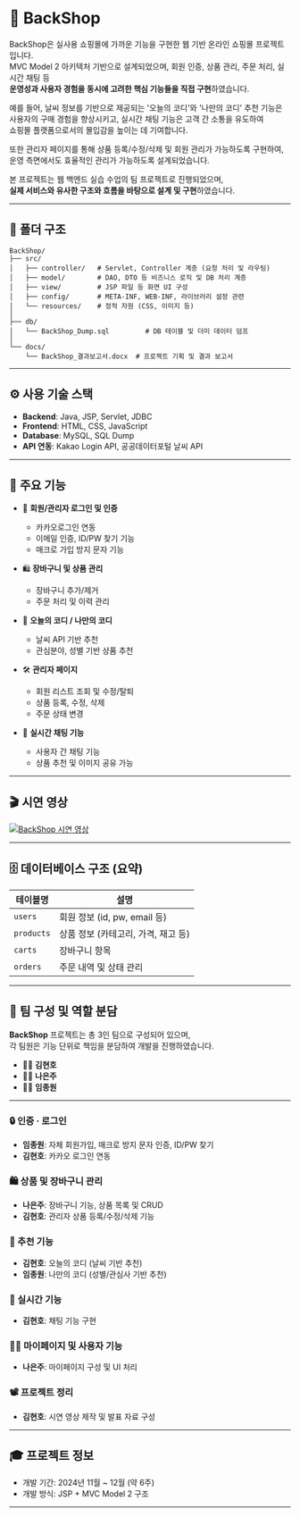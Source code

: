 # 🛒 BackShop

BackShop은 실사용 쇼핑몰에 가까운 기능을 구현한 웹 기반 온라인 쇼핑몰 프로젝트입니다.  
MVC Model 2 아키텍처 기반으로 설계되었으며, 회원 인증, 상품 관리, 주문 처리, 실시간 채팅 등  
**운영성과 사용자 경험을 동시에 고려한 핵심 기능들을 직접 구현**하였습니다.

예를 들어, 날씨 정보를 기반으로 제공되는 '오늘의 코디'와 '나만의 코디' 추천 기능은  
사용자의 구매 경험을 향상시키고, 실시간 채팅 기능은 고객 간 소통을 유도하여  
쇼핑몰 플랫폼으로서의 몰입감을 높이는 데 기여합니다.

또한 관리자 페이지를 통해 상품 등록/수정/삭제 및 회원 관리가 가능하도록 구현하여,  
운영 측면에서도 효율적인 관리가 가능하도록 설계되었습니다.

본 프로젝트는 웹 백엔드 실습 수업의 팀 프로젝트로 진행되었으며,  
**실제 서비스와 유사한 구조와 흐름을 바탕으로 설계 및 구현**하였습니다.


---

## 📁 폴더 구조

```
BackShop/
├── src/
│   ├── controller/   # Servlet, Controller 계층 (요청 처리 및 라우팅)
│   ├── model/        # DAO, DTO 등 비즈니스 로직 및 DB 처리 계층
│   ├── view/         # JSP 파일 등 화면 UI 구성
│   ├── config/       # META-INF, WEB-INF, 라이브러리 설정 관련
│   └── resources/    # 정적 자원 (CSS, 이미지 등)
│
├── db/
│   └── BackShop_Dump.sql         # DB 테이블 및 더미 데이터 덤프
│
└── docs/
    └── BackShop_결과보고서.docx  # 프로젝트 기획 및 결과 보고서
```

---

## ⚙️ 사용 기술 스택

- **Backend**: Java, JSP, Servlet, JDBC  
- **Frontend**: HTML, CSS, JavaScript  
- **Database**: MySQL, SQL Dump  
- **API 연동**: Kakao Login API, 공공데이터포털 날씨 API  


---

## 📌 주요 기능

- 🧾 **회원/관리자 로그인 및 인증**
  - 카카오로그인 연동
  - 이메일 인증, ID/PW 찾기 기능
  - 매크로 가입 방지 문자 기능

- 🛍️ **장바구니 및 상품 관리**
  - 장바구니 추가/제거
  - 주문 처리 및 이력 관리

- 👕 **오늘의 코디 / 나만의 코디**
  - 날씨 API 기반 추천
  - 관심분야, 성별 기반 상품 추천

- 🛠️ **관리자 페이지**
  - 회원 리스트 조회 및 수정/탈퇴
  - 상품 등록, 수정, 삭제
  - 주문 상태 변경

- 💬 **실시간 채팅 기능**
  - 사용자 간 채팅 기능
  - 상품 추천 및 이미지 공유 가능

---

## 🎬 시연 영상

[![BackShop 시연 영상](https://img.youtube.com/vi/QNnIRpblNKk/0.jpg)](https://www.youtube.com/watch?v=QNnIRpblNKk)

---

## 🗄️ 데이터베이스 구조 (요약)

| 테이블명     | 설명                             |
|--------------|----------------------------------|
| `users`      | 회원 정보 (id, pw, email 등)      |
| `products`   | 상품 정보 (카테고리, 가격, 재고 등) |
| `carts`      | 장바구니 항목                     |
| `orders`     | 주문 내역 및 상태 관리             |

---

## 👥 팀 구성 및 역할 분담

**BackShop** 프로젝트는 총 3인 팀으로 구성되어 있으며,  
각 팀원은 기능 단위로 책임을 분담하여 개발을 진행하였습니다.

- 👨‍💻 **김현호** 
- 👩‍💻 **나은주** 
- 👨‍💻 **임종원** 

---

### 🔒 인증 · 로그인
- **임종원**: 자체 회원가입, 매크로 방지 문자 인증, ID/PW 찾기
- **김현호**: 카카오 로그인 연동

### 🛍️ 상품 및 장바구니 관리
- **나은주**: 장바구니 기능, 상품 목록 및 CRUD
- **김현호**: 관리자 상품 등록/수정/삭제 기능

### 👗 추천 기능
- **김현호**: 오늘의 코디 (날씨 기반 추천)
- **임종원**: 나만의 코디 (성별/관심사 기반 추천)

### 💬 실시간 기능
- **김현호**: 채팅 기능 구현

### 🙍‍♂️ 마이페이지 및 사용자 기능
- **나은주**: 마이페이지 구성 및 UI 처리

### 📽️ 프로젝트 정리
- **김현호**: 시연 영상 제작 및 발표 자료 구성

---

## 🎓 프로젝트 정보

- 개발 기간: 2024년 11월 ~ 12월 (약 6주)
- 개발 방식: JSP + MVC Model 2 구조

---
